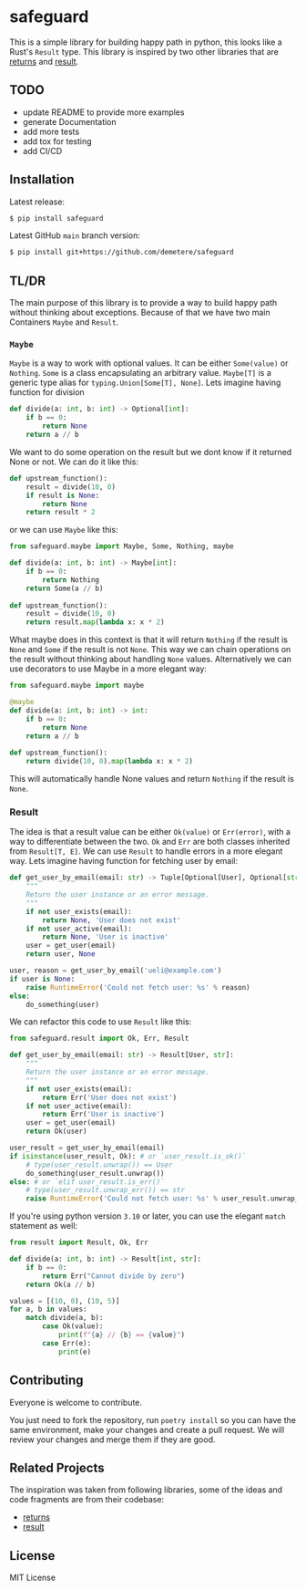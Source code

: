 # safeguard

This is a simple library for building happy path in python, this looks like a Rust's `Result` type.
This library is inspired by two other libraries that are [returns](https://github.com/dry-python/returns)
and [result](https://github.com/rustedpy/result).

## TODO

- update README to provide more examples
- generate Documentation
- add more tests
- add tox for testing
- add CI/CD

## Installation

Latest release:

``` sh
$ pip install safeguard
```

Latest GitHub `main` branch version:

``` sh
$ pip install git+https://github.com/demetere/safeguard
```

## TL/DR

The main purpose of this library is to provide a way to build happy path without thinking about exceptions. Because of
that we have two main Containers `Maybe` and `Result`.

### `Maybe`

`Maybe` is a way to work with optional values. It can be either `Some(value)` or `Nothing`.
`Some` is a class encapsulating an arbitrary value. `Maybe[T]` is a generic type alias
for `typing.Union[Some[T], None]`. Lets imagine having function for division

``` python
def divide(a: int, b: int) -> Optional[int]:
    if b == 0:
        return None
    return a // b
```

We want to do some operation on the result but we dont know if it returned None or not. We can do it like this:

``` python
def upstream_function():
    result = divide(10, 0)
    if result is None:
        return None
    return result * 2
```

or we can use `Maybe` like this:

``` python
from safeguard.maybe import Maybe, Some, Nothing, maybe

def divide(a: int, b: int) -> Maybe[int]:
    if b == 0:
        return Nothing
    return Some(a // b)
    
def upstream_function():
    result = divide(10, 0)
    return result.map(lambda x: x * 2)
```

What maybe does in this context is that it will return `Nothing` if the result is `None` and `Some` if the result is
not `None`.
This way we can chain operations on the result without thinking about handling `None` values. Alternatively we can
use decorators to use Maybe in a more elegant way:

``` python
from safeguard.maybe import maybe

@maybe
def divide(a: int, b: int) -> int:
    if b == 0:
        return None
    return a // b
    
def upstream_function():
    return divide(10, 0).map(lambda x: x * 2)
```

This will automatically handle None values and return `Nothing` if the result is `None`.

### Result

The idea is that a result value can be either `Ok(value)` or
`Err(error)`, with a way to differentiate between the two. `Ok` and
`Err` are both classes inherited from `Result[T, E]`.
We can use `Result` to handle errors in a more elegant way. Lets imagine having function for fetching user by email:

``` python
def get_user_by_email(email: str) -> Tuple[Optional[User], Optional[str]]:
    """
    Return the user instance or an error message.
    """
    if not user_exists(email):
        return None, 'User does not exist'
    if not user_active(email):
        return None, 'User is inactive'
    user = get_user(email)
    return user, None

user, reason = get_user_by_email('ueli@example.com')
if user is None:
    raise RuntimeError('Could not fetch user: %s' % reason)
else:
    do_something(user)
```

We can refactor this code to use `Result` like this:

``` python
from safeguard.result import Ok, Err, Result

def get_user_by_email(email: str) -> Result[User, str]:
    """
    Return the user instance or an error message.
    """
    if not user_exists(email):
        return Err('User does not exist')
    if not user_active(email):
        return Err('User is inactive')
    user = get_user(email)
    return Ok(user)

user_result = get_user_by_email(email)
if isinstance(user_result, Ok): # or `user_result.is_ok()`
    # type(user_result.unwrap()) == User
    do_something(user_result.unwrap())
else: # or `elif user_result.is_err()`
    # type(user_result.unwrap_err()) == str
    raise RuntimeError('Could not fetch user: %s' % user_result.unwrap_err())
```

If you're using python version `3.10` or later, you can use the
elegant `match` statement as well:

``` python
from result import Result, Ok, Err

def divide(a: int, b: int) -> Result[int, str]:
    if b == 0:
        return Err("Cannot divide by zero")
    return Ok(a // b)

values = [(10, 0), (10, 5)]
for a, b in values:
    match divide(a, b):
        case Ok(value):
            print(f"{a} // {b} == {value}")
        case Err(e):
            print(e)
```

## Contributing

Everyone is welcome to contribute.

You just need to fork the repository, run `poetry install` so you can have the same environment,
make your changes and create a pull request. We will review your changes and merge them if they are good.

## Related Projects

The inspiration was taken from following libraries, some of the ideas and code fragments are from their codebase:

- [returns](https://github.com/dry-python/returns)
- [result](https://github.com/rustedpy/result)

## License

MIT License